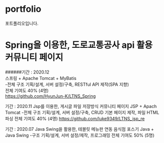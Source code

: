 # portfolio
포트폴리오입니다.



Spring을 이용한, 도로교통공사 api 활용 커뮤니티 페이지
========
######기간 : 2020.12   
스프링 + Apache Tomcat + MyBatis   
-전체 구조 기획/설계, 서버 설정/구축, RESTful API 제작(SPA 지향)   
전체 기여도 40% (4명)   
https://github.com/HyunJun-K/LTNS_Spring   


기간 : 2020.11
Jsp를 이용한, 게시글 파일 저장방식 커뮤니티 페이지
JSP + Apach Tomcat
-전체 구조 기획/설계, 서버 설정/구축, CRUD 기본 페이지 제작, 파일 HTML 파싱 
전체 기여도 40% (4명)
https://github.com/luke9349/LTNS_jsp_re



기간 : 2020.07
Java Swing을 활용한, 테블릿 메뉴판 연동 음식점 포스기 
Java + Java Swing
-구조 기획/설계, 서버 설정/제작, 프로그래밍 
전체 기여도 50% (5명)
